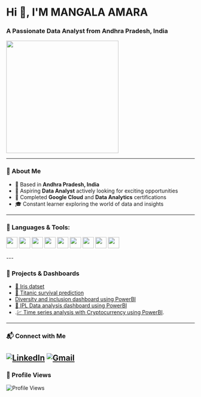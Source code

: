 # Hi 👋, I'M MANGALA AMARA  
### A Passionate Data Analyst from Andhra Pradesh, India  

<img src="https://raw.githubusercontent.com/rajput2107/rajput2107/master/Assets/Developer.gif" width="300"/>

---

### 💼 About Me
- 📍 Based in **Andhra Pradesh, India**
- 💼 Aspiring **Data Analyst** actively looking for exciting opportunities
- 🏅 Completed **Google Cloud** and **Data Analytics** certifications
- 🎓 Constant learner exploring the world of data and insights

---
### 🧰 Languages & Tools:

<p align="left">
  <img src="https://img.shields.io/badge/-Python-3776AB?style=flat&logo=python&logoColor=white" height="30"/>
  <img src="https://img.shields.io/badge/-NumPy-013243?style=flat&logo=numpy&logoColor=white" height="30"/>
  <img src="https://img.shields.io/badge/-Pandas-150458?style=flat&logo=pandas&logoColor=white" height="30"/>
  <img src="https://img.shields.io/badge/-Matplotlib-11557c?style=flat&logo=plotly&logoColor=white" height="30"/>
  <img src="https://img.shields.io/badge/-Seaborn-2c2c2c?style=flat&logo=python&logoColor=white" height="30"/>
  <img src="https://img.shields.io/badge/-ScikitLearn-F7931E?style=flat&logo=scikit-learn&logoColor=white" height="30"/>
  <img src="https://img.shields.io/badge/-Excel-217346?style=flat&logo=microsoft-excel&logoColor=white" height="30"/>
  <img src="https://img.shields.io/badge/-PowerBI-F2C811?style=flat&logo=power-bi&logoColor=black" height="30"/>
  <img src="https://img.shields.io/badge/-MySQL-4479A1?style=flat&logo=mysql&logoColor=white" height="30"/>
</p>
---

### 📌 Projects & Dashboards

- [🌼 Iris datset](https://github.com/amar4542/Iris-Dataset)
- [🚢 Titanic survival prediction](https://github.com/amar4542/Titanic-Survival-Prediction)
- [ Diversity and inclusion dashboard using PowerBI](https://github.com/amar4542/Diversity-Inclusion)
- [🏏 IPL Data analysis dashboard using PowerBI](https://github.com/amar4542/IPL-Data-Analysis)
- .[💹 Time series analysis with Cryptocurrency using PowerBI](https://github.com/amar4542/Time-series-analysis-with-cryptocurrency).

---

### 📬 Connect with Me

[![LinkedIn](https://img.shields.io/badge/-LinkedIn-blue?logo=linkedin&style=flat-square)](https://www.linkedin.com/in/m-amara-4542m/)
[![Gmail](https://img.shields.io/badge/-Gmail-D14836?style=flat-square&logo=gmail&logoColor=white)](mailto:mangalaamara282@gmail.com)
---

### 👀 Profile Views  
![Profile Views](https://komarev.com/ghpvc/?username=amar-1999&label=Profile%20views&color=0e75b6&style=flat)
